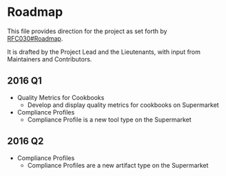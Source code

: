 # Roadmap

This file provides direction for the project as set forth by [RFC030#Roadmap](https://github.com/chef/chef-rfc/blob/master/rfc030-maintenance-policy.md#roadmap).

It is drafted by the Project Lead and the Lieutenants, with input from Maintainers and Contributors.

## 2016 Q1

* Quality Metrics for Cookbooks
  - Develop and display quality metrics for cookbooks on Supermarket
* Compliance Profiles
  - Compliance Profile is a new tool type on the Supermarket

## 2016 Q2

* Compliance Profiles
  - Compliance Profiles are a new artifact type on the Supermarket
